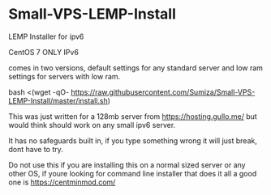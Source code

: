 # Small-VPS-LEMP-Install
LEMP Installer for ipv6

CentOS 7 ONLY
IPv6

comes in two versions, default settings for any standard server and low ram settings for servers with low ram.

bash <(wget -qO- https://raw.githubusercontent.com/Sumiza/Small-VPS-LEMP-Install/master/install.sh)

This was just written for a 128mb server from https://hosting.gullo.me/ but would think should work on any small ipv6 server.

It has no safeguards built in, if you type something wrong it will just break, dont have to try.

Do not use this if you are installing this on a normal sized server or any other OS, if youre looking for command line installer that does it all a good one is https://centminmod.com/
